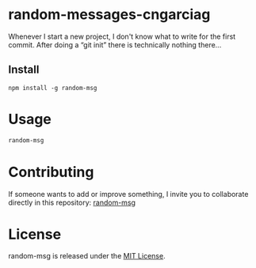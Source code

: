 # random-messages-cngarciag

Whenever I start a new project, I don't know what to write for the first commit. After doing a “git init” there is technically nothing there...

## Install

```npm
npm install -g random-msg
```

# Usage

```bash
random-msg
```

# Contributing

If someone wants to add or improve something, I invite you to collaborate directly in this repository: [random-msg](https://github.com/platzi/npm-random-msg)

# License

random-msg is released under the [MIT License](https://opensource.org/licenses/MIT).
